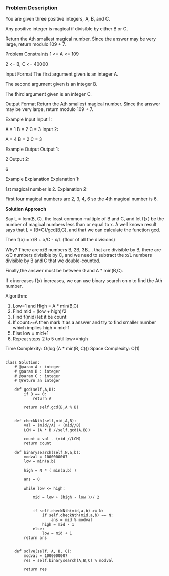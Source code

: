 ### Problem Description

You are given three positive integers, A, B, and C.

Any positive integer is magical if divisible by either B or C.

Return the Ath smallest magical number. Since the answer may be very large, return modulo 109 + 7.



Problem Constraints
1 <= A <= 109

2 <= B, C <= 40000



Input Format
The first argument given is an integer A.

The second argument given is an integer B.

The third argument given is an integer C.



Output Format
Return the Ath smallest magical number. Since the answer may be very large, return modulo 109 + 7.



Example Input
Input 1:

 A = 1
 B = 2
 C = 3
Input 2:

 A = 4
 B = 2
 C = 3


Example Output
Output 1:

 2
Output 2:

 6


Example Explanation
Explanation 1:

 1st magical number is 2.
Explanation 2:

 First four magical numbers are 2, 3, 4, 6 so the 4th magical number is 6.

**Solution Approach**

Say L = lcm(B, C), the least common multiple of B and C, and let f(x) be the number of magical numbers less than or equal to x.
A well known result says that L = (B*C)/gcd(B,C), and that we can calculate the function gcd.

Then f(x) = x/B + x/C - x/L (floor of all the divisions)

Why? There are x/B numbers B, 2B, 3B…. that are divisible by B, there are x/C numbers divisible by C, and we need to subtract the x/L numbers divisible by B and C that we double-counted.

Finally,the answer must be between 0 and A * min(B,C).

If x increases f(x) increases, we can use binary search on x to find the Ath number.

Algorithm:
1) Low=1 and High = A * min(B,C)
2) Find mid = (low + high)/2
3) Find f(mid) let it be count
4) If count>=A then mark it as a answer and try to find smaller number which implies high = mid-1
5) Else low = mid+1
6) Repeat steps 2 to 5 until low<=high

Time Complexity: O(log (A * min(B, C)))
Space Complexity: O(1)

```

class Solution:
    # @param A : integer
    # @param B : integer
    # @param C : integer
    # @return an integer

    def gcd(self,A,B):
        if B == 0:
            return A 

        return self.gcd(B,A % B)


    def checkNth(self,mid,A,B):
        val = (mid//A) + (mid//B)
        LCM = (A * B //self.gcd(A,B))

        count = val - (mid //LCM)
        return count 

    def binarysearch(self,N,a,b):
        modval = 1000000007 
        low = min(a,b)

        high = N * ( min(a,b) )

        ans = 0

        while low <= high:
            
            mid = low + (high - low )// 2
            
            
            if self.checkNth(mid,a,b) >= N:
                if self.checkNth(mid,a,b) == N:
                    ans = mid % modval
                high = mid - 1
            else:
                low = mid + 1
        return ans 


    def solve(self, A, B, C):
        modval = 1000000007
        res = self.binarysearch(A,B,C) % modval

        return res

```
